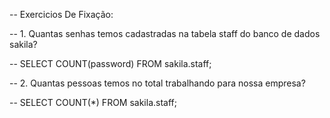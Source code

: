 -- Exercicios De Fixação: 

-- 1. Quantas senhas temos cadastradas na tabela staff do banco de dados sakila?

-- SELECT COUNT(password) FROM sakila.staff;


-- 2. Quantas pessoas temos no total trabalhando para nossa empresa?

-- SELECT COUNT(*) FROM sakila.staff;